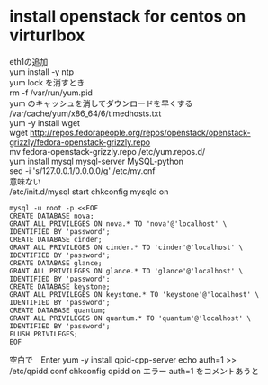 # install openstack for centos on virturlbox
>
eth1の追加  
yum install -y ntp  
yum lock を消すとき  
rm -f /var/run/yum.pid  
yum のキャッシュを消してダウンロードを早くする  
/var/cache/yum/x86_64/6/timedhosts.txt  
yum -y install wget  
wget http://repos.fedorapeople.org/repos/openstack/openstack-grizzly/fedora-openstack-grizzly.repo  
mv fedora-openstack-grizzly.repo /etc/yum.repos.d/  
yum install mysql mysql-server MySQL-python  
sed -i 's/127.0.0.1/0.0.0.0/g' /etc/my.cnf  
意味ない  
/etc/init.d/mysql start
chkconfig mysqld on  
```
mysql -u root -p <<EOF
CREATE DATABASE nova;
GRANT ALL PRIVILEGES ON nova.* TO 'nova'@'localhost' \
IDENTIFIED BY 'password';
CREATE DATABASE cinder;
GRANT ALL PRIVILEGES ON cinder.* TO 'cinder'@'localhost' \
IDENTIFIED BY 'password';
CREATE DATABASE glance;
GRANT ALL PRIVILEGES ON glance.* TO 'glance'@'localhost' \
IDENTIFIED BY 'password';
CREATE DATABASE keystone;
GRANT ALL PRIVILEGES ON keystone.* TO 'keystone'@'localhost' \
IDENTIFIED BY 'password';
CREATE DATABASE quantum;
GRANT ALL PRIVILEGES ON quantum.* TO 'quantum'@'localhost' \
IDENTIFIED BY 'password';
FLUSH PRIVILEGES;
EOF
```
空白で　Enter
yum -y install qpid-cpp-server
echo auth=1 >> /etc/qpidd.conf
chkconfig qpidd on
エラー
auth=1 をコメントあうと


